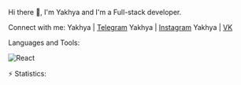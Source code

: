Hi there 👋, I'm Yakhya and I'm a Full-stack developer.

Connect with me:
Yakhya | [Telegram](https://t.me/Yakhya)
Yakhya | [Instagram](https://www.instagram.com/Yakhya)
Yakhya | [VK](https://vk.com/Yakhya)

Languages and Tools:

![React](https://upload.wikimedia.org/wikipedia/commons/thumb/a/a7/React-icon.svg/1280px-React-icon.svg.png)

⚡️ Statistics:
